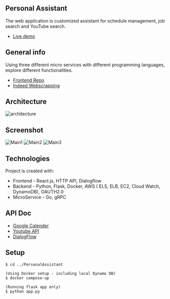 ## Personal Assistant 

The web application is customized assistant for schedule management, job search and YouTube search.
* [Live demo](https://personalassistant.achieverminalee.ga/)

## General info
Using three different micro services with different programming languages, explore different functionalities.
* [Frontend Repo](https://github.com/achievermina/PersonalAssistant-Frontend)
* [Indeed Webscrapping](https://github.com/achievermina/IndeedWebScrapping-API)

## Architecture
 ![architecture](/../connectingFE/personalAssistantImg/architecture.jpg)


## Screenshot
 ![Main1](/../connectingFE/personalAssistantImg/main-beforeLogin.png)
 ![Main2](/../connectingFE/personalAssistantImg/main-afterLogin.png)
 ![Main3](/../connectingFE/personalAssistantImg/main-activeChatbot.png)

## Technologies
Project is created with:
* Frontend - React.js, HTTP API, Dialogflow
* Backend - Python, Flask, Docker, AWS ( ELS, ELB, EC2, Cloud Watch, DynamoDB), OAUTH2.0
* MicroService - Go, gRPC

## API Doc
* [Google Calender](https://developers.google.com/calendar/v3/reference/events/list)
* [Youtube API](https://developers.google.com/youtube/v3/docs)
* [DialogFlow](https://cloud.google.com/dialogflow/docs/)

## Setup
```
$ cd ../PersonalAssistant

(Using Docker setup - including local Dynamo DB)
$ docker compose-up

(Running flask app only)
$ python app.py
```


